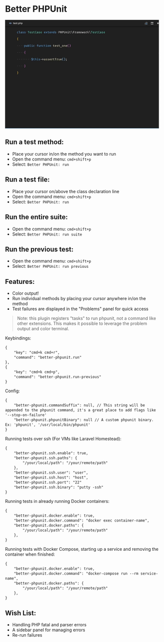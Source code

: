 # Better PHPUnit

![Demo GIF](demo.gif)

## Run a test method:
- Place your cursor in/on the method you want to run
- Open the command menu: `cmd+shift+p`
- Select: `Better PHPUnit: run`

## Run a test file:
- Place your cursor on/above the class declaration line
- Open the command menu: `cmd+shift+p`
- Select: `Better PHPUnit: run`

## Run the entire suite:
- Open the command menu: `cmd+shift+p`
- Select: `Better PHPUnit: run suite`

## Run the previous test:
- Open the command menu: `cmd+shift+p`
- Select: `Better PHPUnit: run previous`

## Features:
- Color output!
- Run individual methods by placing your cursor anywhere in/on the method
- Test failures are displayed in the "Problems" panel for quick access

> Note: this plugin registers "tasks" to run phpunit, not a command like other extensions. This makes it possible to leverage the problem output and color terminal.

Keybindings:
```
{
    "key": "cmd+k cmd+r",
    "command": "better-phpunit.run"
},
{
    "key": "cmd+k cmd+p",
    "command": "better-phpunit.run-previous"
}
```

Config:
```
{
    "better-phpunit.commandSuffix": null, // This string will be appended to the phpunit command, it's a great place to add flags like '--stop-on-failure'
    "better-phpunit.phpunitBinary": null // A custom phpunit binary. Ex: 'phpunit', '/usr/local/bin/phpunit'
}
```

Running tests over ssh (For VMs like Laravel Homestead):
```
{
    "better-phpunit.ssh.enable": true,
    "better-phpunit.ssh.paths": {
        "/your/local/path": "/your/remote/path"
    },
    "better-phpunit.ssh.user": "user",
    "better-phpunit.ssh.host": "host",
    "better-phpunit.ssh.port": "22"
    "better-phpunit.ssh.binary": "putty -ssh"
}
```

Running tests in already running Docker containers:
```
{
    "better-phpunit.docker.enable": true,
    "better-phpunit.docker.command": "docker exec container-name",
    "better-phpunit.docker.paths": {
        "/your/local/path": "/your/remote/path"
    },
}
```

Running tests with Docker Compose, starting up a service and removing the container when finished:
```
{
    "better-phpunit.docker.enable": true,
    "better-phpunit.docker.command": "docker-compose run --rm service-name",
    "better-phpunit.docker.paths": {
        "/your/local/path": "/your/remote/path"
    },
}
```

## Wish List:
- Handling PHP fatal and parser errors
- A sidebar panel for managing errors
- Re-run failures